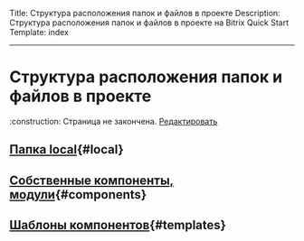 Title: Структура расположения папок и файлов в проекте
Description: Структура расположения папок и файлов в проекте на Bitrix Quick Start
Template: index  

----

# Структура расположения папок и файлов в проекте

<div class="tip">
    :construction: Страница не закончена. <a href="https://github.com/pafnuty/bqs-site/blob/dev/content/code/folders.md" class="btn btn-small" target="_blank">Редактировать</a>
</div>

## [Папка local](#local){#local}
## [Собственные компоненты, модули](#components){#components}
## [Шаблоны компонентов](#templates){#templates}